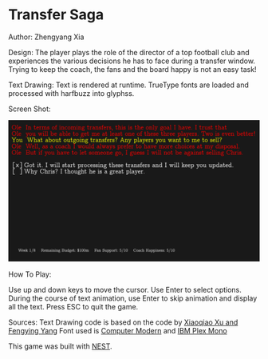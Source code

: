# Transfer Saga

Author: Zhengyang Xia

Design: The player plays the role of the director of a top football club and experiences the
various decisions he has to face during a transfer window. Trying to keep the coach, the fans
and the board happy is not an easy task!

Text Drawing: Text is rendered at runtime. TrueType fonts are loaded and processed with harfbuzz into glyphss.

Screen Shot:

![Screen Shot](screenshot.png)

How To Play:

Use up and down keys to move the cursor. Use Enter to select options. During the course of text
animation, use Enter to skip animation and display all the text. Press ESC to quit the game.

Sources:
Text Drawing code is based on the code by [Xiaoqiao Xu and Fengying Yang](https://github.com/xuxiaoqiao/game-marios) 
Font used is [Computer Modern](https://en.wikipedia.org/wiki/Computer_Modern) and [IBM Plex Mono](https://fonts.google.com/featured/Plex)

This game was built with [NEST](NEST.md).

